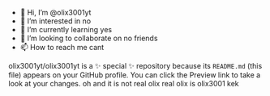 - 👋 Hi, I’m @olix3001yt
- 👀 I’m interested in no
- 🌱 I’m currently learning yes
- 💞️ I’m looking to collaborate on no friends
- 📫 How to reach me cant

olix3001yt/olix3001yt is a ✨ special ✨ repository because its `README.md` (this file) appears on your GitHub profile.
You can click the Preview link to take a look at your changes. oh and it is not real olix real olix is olix3001 kek
